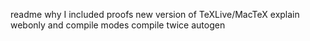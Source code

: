 
readme
why I included proofs
new version of TeXLive/MacTeX
explain webonly and compile modes
compile twice
autogen
